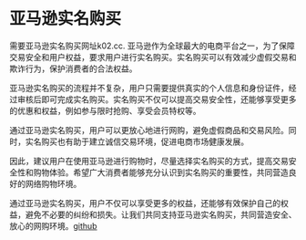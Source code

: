 # 亚马逊实名购买

需要亚马逊实名购买网址k02.cc. 亚马逊作为全球最大的电商平台之一，为了保障交易安全和用户权益，要求用户进行实名购买。实名购买可以有效减少虚假交易和欺诈行为，保护消费者的合法权益。

亚马逊实名购买的流程并不复杂，用户只需要提供真实的个人信息和身份证件，经过审核后即可完成实名购买。实名购买不仅可以提高交易安全性，还能够享受更多的优惠和权益，例如参与限时抢购、享受会员特权等。

通过亚马逊实名购买，用户可以更放心地进行网购，避免虚假商品和交易风险。同时，实名购买也有助于建立诚信交易环境，促进电商市场健康发展。

因此，建议用户在使用亚马逊进行购物时，尽量选择实名购买的方式，提高交易安全性和购物体验。希望广大消费者能够充分认识到实名购买的重要性，共同营造良好的网络购物环境。

通过亚马逊实名购买，用户不仅可以享受更多的权益，还能够有效保护自己的权益，避免不必要的纠纷和损失。让我们共同支持亚马逊实名购买，共同营造安全、放心的网购环境。[github](https://github.com)